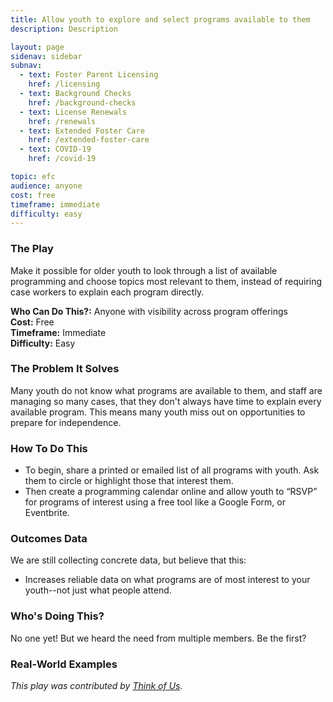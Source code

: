 ```yaml
---
title: Allow youth to explore and select programs available to them
description: Description

layout: page
sidenav: sidebar
subnav:
  - text: Foster Parent Licensing
    href: /licensing
  - text: Background Checks
    href: /background-checks
  - text: License Renewals
    href: /renewals
  - text: Extended Foster Care
    href: /extended-foster-care
  - text: COVID-19
    href: /covid-19

topic: efc
audience: anyone
cost: free
timeframe: immediate
difficulty: easy
---
```



### The Play

Make it possible for older youth to look through a list of available programming and choose topics most relevant to them, instead of requiring case workers to explain each program directly.

**Who Can Do This?:**
Anyone with visibility across program offerings<br />
**Cost:**
Free<br />
**Timeframe:**
Immediate<br />
**Difficulty:**
Easy<br />

### The Problem It Solves

Many youth do not know what programs are available to them, and staff are managing so many cases, that they don't always have time to explain every available program. This means many youth miss out on opportunities to prepare for independence.

### How To Do This

* To begin, share a printed or emailed list of all programs with youth. Ask them to circle or highlight those that interest them.
* Then create a programming calendar online and allow youth to “RSVP” for programs of interest using a free tool like a Google Form, or Eventbrite.


### Outcomes Data

We are still collecting concrete data, but believe that this:
* Increases reliable data on what programs are of most interest to your youth--not just what people attend.


### Who's Doing This?

No one yet! But we heard the need from multiple members. Be the first?

### Real-World Examples

*This play was contributed by [Think of Us](https://thinkof-us.org).*